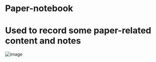 # Paper-notebook
# Used to record some paper-related content and notes
![image](https://github.com/Ice-iron/Paper-notebook/raw/best.jpg)
